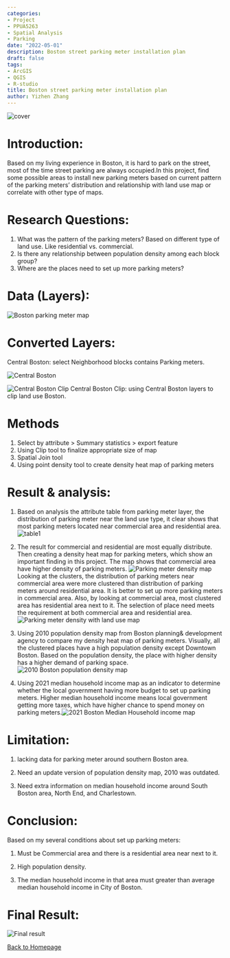 ```yaml
---
categories:
- Project
- PPUA5263
- Spatial Analysis
- Parking
date: "2022-05-01"
description: Boston street parking meter installation plan
draft: false
tags:
- ArcGIS
- QGIS
- R-studio
title: Boston street parking meter installation plan
author: Yizhen Zhang
---
```

![cover](/blog/post_2_files/cover.PNG)
# Introduction:
Based on my living experience in Boston, it is hard to park on the street, most of the time street parking are always occupied.In this project, find some possible areas to install new parking meters based on current pattern of the parking meters’ distribution and relationship with land use map or correlate with other type of maps. 

# Research Questions:
1. What was the pattern of the parking meters? Based on different type of land use. Like residential vs. commercial.
2. Is there any relationship between population density among each block group?
3. Where are the places need to set up more parking meters?

# Data (Layers):
![Boston parking meter map](/./post_2_files/project2-1.PNG)

# Converted Layers:
  Central Boston: select Neighborhood blocks contains Parking meters.

![Central Boston](/blog/post_2_files/project2-3.PNG)

![Central Boston Clip](/blog/post_2_files/project2-4.PNG)
Central Boston Clip: using Central Boston layers to clip land use Boston.

# Methods
1. Select by attribute > Summary statistics > export feature
2. Using Clip tool to finalize appropriate size of map
3. Spatial Join tool
4. Using point density tool to create density heat map of parking meters

# Result & analysis:
1. Based on analysis the attribute table from parking meter layer, the distribution of parking meter near the land use type, it clear shows that most parking meters located near commercial area and residential area.![table1](/blog/post_2_files/project2-5.png)

2. The result for commercial and residential are most equally distribute. Then creating a density heat map for parking meters, which show an important finding in this project. The map shows that commercial area have higher density of parking meters. ![Parking meter density map](/blog/post_2_files/project2-6.PNG)
Looking at the clusters, the distribution of parking meters near commercial area were more clustered than    distribution of parking meters around residential area. It is better to set up more parking meters in commercial area. Also, by looking at commercial area, most clustered area has residential area next to it. The selection of place need meets the requirement at both commercial area and residential area.
![Parking meter density with land use map](/blog/post_2_files/project2-7.PNG)


3. Using 2010 population density map from Boston planning& development agency to compare my density heat map of parking meters. Visually, all the clustered places have a high population density except Downtown Boston. Based on the population density, the place with higher density has a higher demand of parking space.![2010 Boston population density map](/blog/post_2_files/project2-8.PNG)


4. Using 2021 median household income map as an indicator to determine whether the local government having more budget to set up parking meters. Higher median household income means local government getting more taxes, which have higher chance to spend money on parking meters.![2021 Boston Median Household income map](/blog/post_2_files/project2-9.PNG)



# Limitation:
1. lacking data for parking meter around southern Boston area. 

2. Need an update version of population density map, 2010 was outdated. 

3. Need extra information on median household income around South Boston area, North End, and Charlestown.

# Conclusion:
Based on my several conditions about set up parking meters:
1. Must be Commercial area and there is a residential area near next to it.

2. High population density. 

3. The median household income in that area must greater than average median household income in City of Boston.

# Final Result:
![Final result](/blog/post_2_files/project2-10.PNG)


[Back to Homepage](https://yizhen1106-portfolio.netlify.app/)



